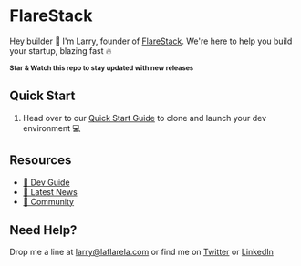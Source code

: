 # FlareStack

Hey builder 👋 I'm Larry, founder of [FlareStack](https://flarestack.io). We're here to help you build your startup, blazing fast 🔥

<sub>**Star & Watch this repo to stay updated with new releases**</sub>

## Quick Start

1. Head over to our [Quick Start Guide](https://flarestack.io/docs) to clone and launch your dev environment 💻

## Resources

-   [📖 Dev Guide](https://flarestack.io/docs)
-   [📢 Latest News](https://flarestack.io/blog)
-   [👾 Community](https://flarestack.io/dashboard)

## Need Help?

Drop me a line at larry@laflarela.com or find me on [Twitter](https://twitter.com/lairelaflare) or [LinkedIn](https://www.linkedin.com/in/larry-osakwe/)
